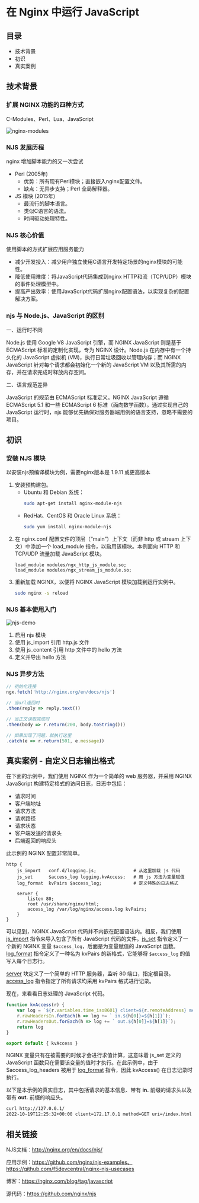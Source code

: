 # 在 Nginx 中运行 JavaScript

## 目录

- 技术背景
- 初识
- 真实案例

## 技术背景

### 扩展 NGINX 功能的四种方式

C-Modules、Perl、Lua、JavaScript

![nginx-modules](../imgs/nginx-modules.png)

### NJS 发展历程

nginx 增加脚本能力的又一次尝试

- Perl (2005年)
  - 优势：所有现有Perl模块；直接嵌入nginx配置文件。
  - 缺点：无异步支持；Perl 全局解释器。
- JS 模块 (2015年)
  - 最流行的脚本语言。
  - 类似C语言的语法。
  - 时间驱动处理特性。

### NJS 核心价值

使用脚本的方式扩展应用服务能力

- 减少开发投入：减少用户独立使用C语言开发特定场景的nginx模块的可能性。
- 降低使用难度：将JavaScript代码集成到nginx HTTP和流（TCP/UDP）模块的事件处理模型中。
- 提高产出效率：使用JavaScript代码扩展nginx配置语法，以实现复杂的配置解决方案。

### njs 与 Node.js、JavaScript 的区别

一、运行时不同

Node.js 使用 Google V8 JavaScript 引擎，而 NGINX JavaScript 则是基于 ECMAScript 标准的定制化实现，专为 NGINX 设计。Node.js 在内存中有一个持久化的 JavaScript 虚拟机 (VM)，执行日常垃圾回收以管理内存；而 NGINX JavaScript 针对每个请求都会初始化一个新的 JavaScript VM 以及其所需的内存，并在请求完成时释放内存空间。

二、语言规范差异

JavaScript 的规范由 ECMAScript 标准定义。NGINX JavaScript 遵循 ECMAScript 5.1 和一些 ECMAScript 6 标准（面向数学函数）。通过实现自己的 JavaScript 运行时，njs 能够优先确保对服务器端用例的语言支持，忽略不需要的项目。

## 初识

### 安装 NJS 模块

以安装njs预编译模块为例，需要nginx版本是 1.9.11 或更高版本

1. 安装预构建包。
    - Ubuntu 和 Debian 系统：
        ```bash
        sudo apt-get install nginx-module-njs
        ```
    - RedHat、CentOS 和 Oracle Linux 系统：
        ```bash
        sudo yum install nginx-module-njs
        ```
2. 在 nginx.conf 配置文件的顶层（“main”）上下文（而非 http 或 stream 上下文）中添加一个 load_module 指令，以启用该模块。本例面向 HTTP 和 TCP/UDP 流量加载 JavaScript 模块。
    ```nginx
    load_module modules/ngx_http_js_module.so;
    load_module modules/ngx_stream_js_module.so;
    ```
3. 重新加载 NGINX，以便将 NGINX JavaScript 模块加载到运行实例中。
    ```bash
    sudo nginx -s reload
    ```

### NJS 基本使用入门

![njs-demo](../imgs/njs-demo.png)

1. 启用 njs 模块
2. 使用 js_import 引用 http.js 文件
3. 使用 js_content 引用 http 文件中的 hello 方法
4. 定义并导出 hello 方法

### NJS 异步方法

```js
// 初始化连接
ngx.fetch('http://nginx.org/en/docs/njs')

// 当url返回时
.then(reply => reply.text())

// 当正文读取完成时
.then(body => r.return(200, body.toString()))

// 如果出现了问题，就执行这里
.catch(e => r.return(501, e.message))
```

## 真实案例 - 自定义日志输出格式

在下面的示例中，我们使用 NGINX 作为一个简单的 web 服务器，并采用 NGINX JavaScript 构建特定格式的访问日志，日志中包括：

- 请求时间
- 客户端地址
- 请求方法
- 请求路径
- 请求状态
- 客户端发送的请求头
- 后端返回的响应头

此示例的 NGINX 配置非常简单。

```nginx
http {
    js_import   conf.d/logging.js;              # 从这里加载 js 代码
    js_set      $access_log logging.kvAccess;   # 用 js 方法为变量赋值
    log_format  kvPairs $access_log;            # 定义特殊的日志格式

    server {
        listen 80;
        root /usr/share/nginx/html;
        access_log /var/log/nginx/access.log kvPairs;
    }
}
```

可以见到，NGINX JavaScript 代码并不内嵌在配置语法内。相反，我们使用 [js_import](https://nginx.org/en/docs/http/ngx_http_js_module.html#js_import) 指令来导入包含了所有 JavaScript 代码的文件。[js_set](https://nginx.org/en/docs/http/ngx_http_js_module.html#js_set) 指令定义了一个新的 NGINX 变量 `$access_log`，后面是为变量赋值的 JavaScript 函数。[log_format](https://nginx.org/en/docs/http/ngx_http_log_module.html#log_format) 指令定义了一种名为 kvPairs 的新格式，它能够将 `$access_log` 的值写入每个日志行。

[server](https://nginx.org/en/docs/http/ngx_http_core_module.html#server) 块定义了一个简单的 HTTP 服务器，监听 80 端口，指定根目录。
[access_log](https://nginx.org/en/docs/http/ngx_http_log_module.html#access_log) 指令指定了所有请求均采用 kvPairs 格式进行记录。

现在，来看看日志处理的 JavaScript 代码。

```js
function kvAccess(r) {
    var log = `${r.variables.time_iso8601} client=${r.remoteAddress} method=${r.method} uri=${r.uri} status=${r.status}`;
    r.rawHeadersIn.forEach(h => log += ` in.${h[0]}=${h[1]}`);
    r.rawHeadersOut.forEach(h => log += ` out.${h[0]}=${h[1]}`);
    return log
}

export default { kvAccess }
```

NGINX 变量只有在被需要的时候才会进行求值计算，这意味着 js_set 定义的 JavaScript 函数只在需要该变量的值时才执行。在此示例中，由于 $access_log_headers 被用于 [log_format](https://nginx.org/en/docs/http/ngx_http_log_module.html#log_format) 指令，因此 kvAccess() 在日志记录时执行。

以下是本示例的真实日志，其中包括请求的基本信息、带有 **in.** 前缀的请求头以及带有 **out.** 前缀的响应头。

```bash
curl http://127.0.0.1/
2022-10-19T12:25:32+00:00 client=172.17.0.1 method=GET uri=/index.html status=200 in.Host=127.0.0.1 in.User-Agent=curl/7.79.1 in.Accept=*/* out.ETag=\x22634fec1f-117\x22 out.Accept-Ranges=bytes
```

## 相关链接

NJS文档：http://nginx.org/en/docs/njs/

应用示例：https://github.com/nginx/njs-examples、https://github.com/f5devcentral/nginx-njs-usecases

博客：https://nginx.com/blog/tag/javascript

源代码：https://github.com/nginx/njs
